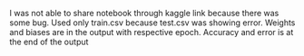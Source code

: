 I was not able to share notebook through kaggle link because there was some bug. Used only train.csv because test.csv was showing error. Weights and biases are in the output with respective epoch. Accuracy and error is at the end of the output
